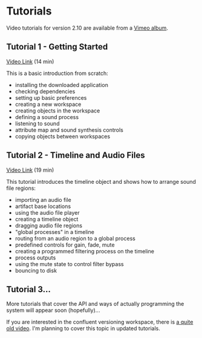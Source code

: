 # Tutorials

Video tutorials for version 2.10 are available from a [Vimeo album](https://vimeo.com/album/4473871).

## Tutorial 1 - Getting Started

[Video Link](https://vimeo.com/208302767) (14 min)

This is a basic introduction from scratch:

 - installing the downloaded application
 - checking dependencies
 - setting up basic preferences
 - creating a new workspace
 - creating objects in the workspace
 - defining a sound process
 - listening to sound
 - attribute map and sound synthesis controls
 - copying objects between workspaces

## Tutorial 2 - Timeline and Audio Files

[Video Link](https://vimeo.com/208354987) (19 min)

This tutorial introduces the timeline object and shows how to arrange sound file regions:

 - importing an audio file
 - artifact base locations
 - using the audio file player
 - creating a timeline object
 - dragging audio file regions
 - "global processes" in a timeline
 - routing from an audio region to a global process
 - predefined controls for gain, fade, mute
 - creating a programmed filtering process on the timeline
 - process outputs
 - using the mute state to control filter bypass
 - bouncing to disk

## Tutorial 3...

More tutorials that cover the API and ways of actually programming the system will appear soon (hopefully)...

If you are interested in the confluent versioning workspace, there is [a quite old video](https://vimeo.com/86202332).
I'm planning to cover this topic in updated tutorials.
